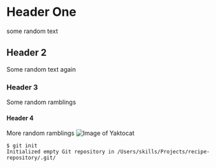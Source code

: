 # Header One
some random text
## Header 2 
Some random text again 
### Header 3
Some random ramblings
#### Header 4
More random ramblings
![Image of Yaktocat](https://octodex.github.com/images/yaktocat.png)
```
$ git init
Initialized empty Git repository in /Users/skills/Projects/recipe-repository/.git/